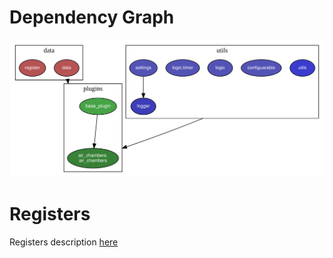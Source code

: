 # Dependency Graph

![Dependency Graph](dep_graph.svg)

# Registers

Registers description [here](../registers.md#AirChambers)
